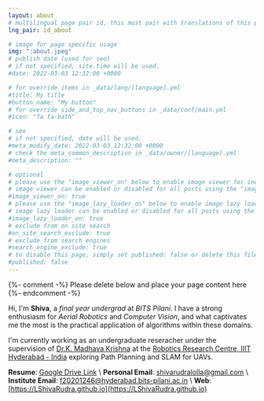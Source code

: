```yaml
---
layout: about
# multilingual page pair id, this must pair with translations of this page. (This name must be unique)
lng_pair: id_about

# image for page specific usage
img: ":about.jpeg"
# publish date (used for seo)
# if not specified, site.time will be used.
#date: 2022-03-03 12:32:00 +0000

# for override items in _data/lang/[language].yml
#title: My title
#button_name: "My button"
# for override side_and_top_nav_buttons in _data/conf/main.yml
#icon: "fa fa-bath"

# seo
# if not specified, date will be used.
#meta_modify_date: 2022-03-03 12:32:00 +0000
# check the meta_common_description in _data/owner/[language].yml
#meta_description: ""

# optional
# please use the "image_viewer_on" below to enable image viewer for individual pages or posts (_posts/ or [language]/_posts folders).
# image viewer can be enabled or disabled for all posts using the "image_viewer_posts: true" setting in _data/conf/main.yml.
#image_viewer_on: true
# please use the "image_lazy_loader_on" below to enable image lazy loader for individual pages or posts (_posts/ or [language]/_posts folders).
# image lazy loader can be enabled or disabled for all posts using the "image_lazy_loader_posts: true" setting in _data/conf/main.yml.
#image_lazy_loader_on: true
# exclude from on site search
#on_site_search_exclude: true
# exclude from search engines
#search_engine_exclude: true
# to disable this page, simply set published: false or delete this file
#published: false
---
```


{%- comment -%} Please delete below and place your page content here {%- endcomment -%}


Hi, I'm **Shiva**, a *final year undergrad* at *BITS Pilani*. I have a strong enthusiasm for *Aerial Robotics* and *Computer Vision*, and what captivates me the most is the practical application of algorithms within these domains.

I'm currently working as an undergraduate reseracher under the supervision of [Dr.K. Madhava Krishna](https://robotics.iiit.ac.in/faculty_mkrishna/) at the [Robotics Research Centre, IIIT Hyderabad - India](https://robotics.iiit.ac.in//) exploring Path Planning and SLAM for UAVs.


<!-- **CV**: [Google Drive Link](https://drive.google.com/file/d/1LYTDRyFuUPKfe1H1_sCX-ffLA0Csu08k/view?usp=sharing)  -->

<!--**CV**: [Google Drive Link](https://drive.google.com/file/d/1G_3FIA0rCt7_YYm5kt6Rej2kVYASRaxR/view?usp=sharing)  -->

<!--Extended CV (Web Version):  -->
**Resume**: [Google Drive Link](https://drive.google.com/file/d/1BMEpjTbwy-WErzlEtZb4yJVN8P5DTBmK/view?usp=sharing) \\
**Personal Email**: shivarudralolla@gmail.com \\
**Institute Email**: f20201246@hyderabad.bits-pilani.ac.in \\
**Web**: [https://LShivaRudra.github.io](https://LShivaRudra.github.io) 
